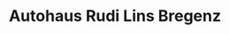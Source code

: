 ---
title: "Autohaus Rudi Lins Bregenz"
url: /bregenz/autohaus-rudi-lins-bregenz-rheinstrasse/
shop: Autowerkstatt
---